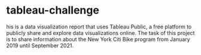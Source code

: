 # tableau-challenge
his is a data visualization report that uses Tableau Public, a free platform to publicly share and explore data visualizations online. The task of this project is to share information about the New York Citi Bike program from January 2019 until September 2021. 
